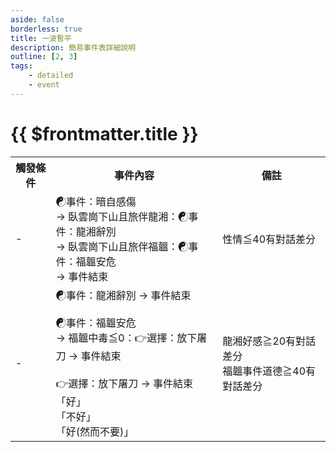 ```yaml
---
aside: false
borderless: true
title: 一波暫平
description: 簡易事件表詳細說明
outline: [2, 3]
tags:
    - detailed
    - event
---
```


# {{ $frontmatter.title }}

<Table class="timeline-table">
    <tr class="timeline-header">
        <th>觸發條件</th>
        <th>事件內容</th>
        <th>備註</th>
    </tr>
	<tr>
		<td>-</td>
		<td>
			<span title="
唐默鈴好感≧50、心上人唐默鈴：唐默鈴+5
唐默鈴好感≧40、心上人唐默鈴：唐默鈴+4
臥雲崗下山線：心相+20
			">☯事件：暗自感傷 </span> <br>
			→ 臥雲崗下山且旅伴龍湘：☯事件：龍湘辭別 <br>
			→ 臥雲崗下山且旅伴福韞：☯事件：福韞安危 <br>
			→ 事件結束 <br>
		</td>
		<td>性情≦40有對話差分</td>
	</tr>
	<tr>
		<td>-</td>
		<td>
			<span title="
龍湘中毒≦0：龍湘+2
心上人龍湘、龍湘好感<50：龍湘+3
心上人龍湘、龍湘好感<50、嘴力≧40：嘴力+1、龍湘+1
龍湘好感≧50：龍湘+2
			">☯事件：龍湘辭別 → 事件結束 </span> <br>
			<br>
			<span title="
福韞中毒≧10：🚩福韞死亡、嵩山派好感-8
福韞中毒≧10、小師妹陪伴感傷：心相-20
福韞中毒≧10、小師妹未陪伴感傷：心相-30
福韞中毒≧10、學問≧50或佛學Lv≧5：嵩山派好感+1
福韞中毒<10、說得唐守鴻失敗：福韞+3
福韞中毒<10、學問≧50或佛學Lv≧5：學問+3、修養+2、道德+1、福韞+1
福韞中毒<10、學問<40或佛學Lv<2且道德<60：福韞好感-1
福韞中毒≦0：名聲+1、福韞+2
			">☯事件：福韞安危 </span> <br>
			→ 福韞中毒≦0：👉選擇：放下屠刀
			→ 事件結束 <br>
			<br>
			👉選擇：放下屠刀 → 事件結束 <br>
			<span title="處世+1、道德+2、福韞+1">「好」 </span> <br>
			<span title="處世+2、性情+1、道德-1、修養-2、福韞-1">「不好」 </span> <br>
			<span title="處世-2、道德-1、嘴力+1、福韞-2">「好(然而不要)」 </span> <br>
		</td>
		<td>
			龍湘好感≧20有對話差分 <br>
			福韞事件道德≧40有對話差分 <br>
		</td>
	</tr>
</table>